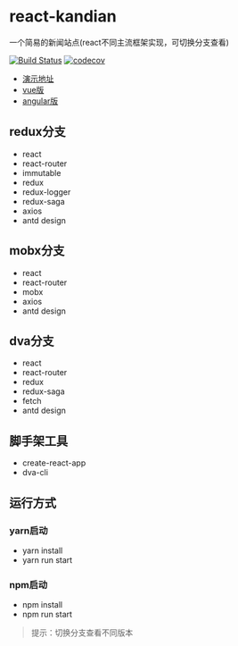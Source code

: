 # react-kandian 

一个简易的新闻站点(react不同主流框架实现，可切换分支查看)

[![Build Status](https://travis-ci.org/yhlben/react-kandian.svg?branch=master)](https://travis-ci.org/yhlben/react-kandian)
[![codecov](https://codecov.io/gh/yhlben/react-kandian/branch/master/graph/badge.svg)](https://codecov.io/gh/yhlben/react-kandian)

* [演示地址](http://yinhengli.com)
* [vue版](https://github.com/yhlben/vue-kandian)
* [angular版](https://github.com/yhlben/angular-kandian)

## redux分支

- react
- react-router
- immutable
- redux
- redux-logger
- redux-saga
- axios
- antd design

## mobx分支

- react
- react-router
- mobx
- axios
- antd design

## dva分支

- react
- react-router
- redux
- redux-saga
- fetch
- antd design

## 脚手架工具

- create-react-app
- dva-cli

## 运行方式

### yarn启动

- yarn install
- yarn run start  

### npm启动

- npm install
- npm run start
  
> 提示：切换分支查看不同版本

